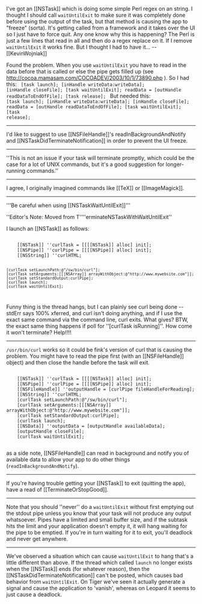 I've got an [[NSTask]] which is doing some simple Perl regex on an string. I thought I should call <code>waitUntilExit</code> to make sure it was completely done before using the output of the task, but that method is causing the app to "freeze" (sorta). It's getting called from a framework and it takes over the UI so I just have to force quit. Any one know why this is happening? The Perl is just a few lines that read in all <STDIN> and then do a regex replace on it. If I remove <code>waitUntilExit</code> it works fine. But I thought I had to have it... --[[KevinWojniak]]

Found the problem. When you use <code>waitUntilExit</code> you have to read in the data before that is called or else the pipe gets filled up (see http://cocoa.mamasam.com/COCOADEV/2003/10/1/73890.php ). So I had this:
<code>
[task launch];
[inHandle writeData:writeData];
[inHandle closeFile];
[task waitUntilExit];
readData = [outHandle readDataToEndOfFile];
[task release];
</code>
But needed this:
<code>
[task launch];
[inHandle writeData:writeData];
[inHandle closeFile];
readData = [outHandle readDataToEndOfFile];
[task waitUntilExit];
[task release];
</code>

----
I'd like to suggest to use [[NSFileHandle]]'s readInBackgroundAndNotify and [[NSTaskDidTerminateNotification]]
in order to prevent the UI freeze.

----

''This is not an issue if your task will terminate promptly, which could be the case for a lot of UNIX commands, but it's a good suggestion for longer-running commands.''

----

I agree, I originally imagined commands like [[TeX]] or [[ImageMagick]].

----

'''Be careful when using [[NSTaskWaitUntilExit]]'''

''Editor's Note: Moved from T''''erminateNSTaskWithWaitUntilExit''

I launch an [[NSTask]] as follows:

<code>
    [[NSTask]] ''curlTask = [[[[NSTask]] alloc] init];
    [[NSPipe]] ''curlPipe = [[[[NSPipe]] alloc] init];
    [[NSString]] ''curlHTML;
    
    [curlTask setLaunchPath:@"/sw/bin/curl"];
    [curlTask setArguments:[[[NSArray]] arrayWithObject:@"http://www.mywebsite.com"]];
    [curlTask setStandardOutput:curlPipe];
    [curlTask launch];
    [curlTask waitUntilExit];
</code>

Funny thing is the thread hangs, but  I can plainly see curl being done -- stdErr says 100% xferred, and curl isn't doing anything, and if I use the exact same command via the command line, curl exits.  What gives?  BTW, the exact same thing happens if poll for ''[curlTask isRunning]''.  How come it won't terminate?  Help!!!!

----

<code>/usr/bin/curl</code> works so it could be fink's version of curl that is causing the problem. You might have to read the pipe first (with an [[NSFileHandle]] object) and then close the handle before the task will exit.

<code>
    [[NSTask]] ''curlTask = [[[[NSTask]] alloc] init];
    [[NSPipe]] ''curlPipe = [[[[NSPipe]] alloc] init];
    [[NSFileHandle]] ''outputHandle = [curlPipe fileHandleForReading];
    [[NSString]] ''curlHTML;
    [curlTask setLaunchPath:@"/sw/bin/curl"];
    [curlTask setArguments:[[[NSArray]] arrayWithObject:@"http://www.mywebsite.com"]];
    [curlTask setStandardOutput:curlPipe];
    [curlTask launch];
    [[NSData]] ''outputData = [outputHandle availableData];
    [outputHandle closeFile];
    [curlTask waitUntilExit];

</code>

as a side note, [[NSFileHandle]] can read in background and notify you of available data to allow your app to do other things (<code>readInBackgroundAndNotify</code>). 

----

If you're having trouble getting your [[NSTask]] to exit (quitting the app), have a read of [[TerminateOrStopGood]].

----

Note that you should ''never'' do a <code>waitUntilExit</code> without first emptying out the stdout pipe unless you know that your task will not produce any output whatsoever. Pipes have a limited and small buffer size, and if the subtask hits the limit and your application doesn't empty it, it will hang waiting for the pipe to be emptied. If you're in turn waiting for it to exit, you'll deadlock and never get anywhere.

----

We've observed a situation which can cause <code>waitUntilExit</code> to hang that's a little different than above.  If the thread which called <code>launch</code> no longer exists when the [[NSTask]] ends (for whatever reason), then the [[NSTaskDidTerminateNotification]] can't be posted, which causes bad behavior from <code>waitUntilExit</code>.  On Tiger we've seen it actually generate a signal and cause the application to 'vanish', whereas on Leopard it seems to just cause a deadlock.